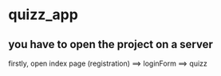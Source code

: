 # quizz_app

## you have to open the project on a server

firstly, open index page (registration) ==> loginForm ==> quizz
